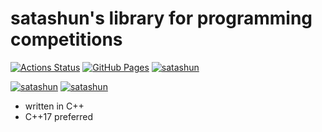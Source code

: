 # satashun's library for programming competitions

[![Actions Status](https://github.com/satashun/algorithm/workflows/verify/badge.svg)](https://github.com/satashun/algorithm/actions) 
[![GitHub Pages](https://img.shields.io/static/v1?label=GitHub+Pages&message=+&color=brightgreen&logo=github)](https://satashun.github.io/algorithm/)
[![satashun](https://img.shields.io/endpoint?url=https%3A%2F%2Fatcoder-badges.now.sh%2Fapi%2Fatcoder%2Fjson%2Fsatashun)](https://atcoder.jp/users/satashun)

[![satashun](https://img.shields.io/endpoint?url=https%3A%2F%2Fatcoder-badges.now.sh%2Fapi%2Fcodeforces%2Fjson%2Fsatashun)](https://codeforces.com/profile/satashun)
[![satashun](https://projecteuler.net/profile/satashun.png)](https://projecteuler.net/profile/satashun)

- written in C++
- C++17 preferred
